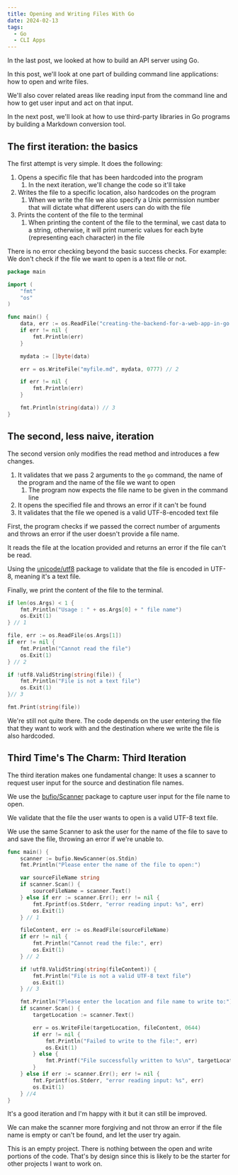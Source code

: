 ```yaml
---
title: Opening and Writing Files With Go
date: 2024-02-13
tags:
  - Go
  - CLI Apps
---
```


In the last post, we looked at how to build an API server using Go.

In this post, we'll look at one part of building command line applications: how to open and write files.

We'll also cover related areas like reading input from the command line and how to get user input and act on that input.

In the next post, we'll look at how to use third-party libraries in Go programs by building a Markdown conversion tool.

## The first iteration: the basics

The first attempt is very simple. It does the following:

1. Opens a specific file that has been hardcoded into the program
   1. In the next iteration, we'll change the code so it'll take
2. Writes the file to a specific location, also hardcodes on the program
   1. When we write the file we also specify a Unix permission number that will dictate what different users can do with the file
3. Prints the content of the file to the terminal
   1. When printing the content of the file to the terminal, we cast data to a string, otherwise, it will print numeric values for each byte (representing each character) in the file

There is no error checking beyond the basic success checks. For example: We don't check if the file we want to open is a text file or not.

```go
package main

import (
	"fmt"
	"os"
)

func main() {
	data, err := os.ReadFile("creating-the-backend-for-a-web-app-in-go.md") // 1
	if err != nil {
		fmt.Println(err)
	}

	mydata := []byte(data)

	err = os.WriteFile("myfile.md", mydata, 0777) // 2

	if err != nil {
		fmt.Println(err)
	}

	fmt.Println(string(data)) // 3
}
```

## The second, less naive, iteration

The second version only modifies the read method and introduces a few changes.

1. It validates that we pass 2 arguments to the `go` command, the name of the program and the name of the file we want to open
   1. The program now expects the file name to be given in the command line
2. It opens the specified file and throws an error if it can't be found
3. It validates that the file we opened is a valid UTF-8-encoded text file

First, the program checks if we passed the correct number of arguments and throws an error if the user doesn't provide a file name.

It reads the file at the location provided and returns an error if the file can't be read.

Using the [unicode/utf8](https://pkg.go.dev/unicode/utf8) package to validate that the file is encoded in UTF-8, meaning it's a text file.

Finally, we print the content of the file to the terminal.

```go
if len(os.Args) < 1 {
	fmt.Println("Usage : " + os.Args[0] + " file name")
	os.Exit(1)
} // 1

file, err := os.ReadFile(os.Args[1])
if err != nil {
	fmt.Println("Cannot read the file")
	os.Exit(1)
} // 2

if !utf8.ValidString(string(file)) {
	fmt.Println("File is not a text file")
	os.Exit(1)
}// 3

fmt.Print(string(file))
```

We're still not quite there. The code depends on the user entering the file that they want to work with and the destination where we write the file is also hardcoded.

## Third Time's The Charm: Third Iteration

The third iteration makes one fundamental change: It uses a scanner to request user input for the source and destination file names.

We use the [bufio/Scanner](https://pkg.go.dev/bufio#Scanner) package to capture user input for the file name to open.

We validate that the file the user wants to open is a valid UTF-8 text file.

We use the same Scanner to ask the user for the name of the file to save to and save the file, throwing an error if we're unable to.

```go
func main() {
	scanner := bufio.NewScanner(os.Stdin)
	fmt.Println("Please enter the name of the file to open:")

	var sourceFileName string
	if scanner.Scan() {
		sourceFileName = scanner.Text()
	} else if err := scanner.Err(); err != nil {
		fmt.Fprintf(os.Stderr, "error reading input: %s", err)
		os.Exit(1)
	} // 1

	fileContent, err := os.ReadFile(sourceFileName)
	if err != nil {
		fmt.Println("Cannot read the file:", err)
		os.Exit(1)
	} // 2

	if !utf8.ValidString(string(fileContent)) {
		fmt.Println("File is not a valid UTF-8 text file")
		os.Exit(1)
	} // 3

	fmt.Println("Please enter the location and file name to write to:")
	if scanner.Scan() {
		targetLocation := scanner.Text()

		err = os.WriteFile(targetLocation, fileContent, 0644)
		if err != nil {
			fmt.Println("Failed to write to the file:", err)
			os.Exit(1)
		} else {
			fmt.Printf("File successfully written to %s\n", targetLocation)
		}
	} else if err := scanner.Err(); err != nil {
		fmt.Fprintf(os.Stderr, "error reading input: %s", err)
		os.Exit(1)
	} //4
}
```

It's a good iteration and I'm happy with it but it can still be improved.

We can make the scanner more forgiving and not throw an error if the file name is empty or can't be found, and let the user try again.

This is an empty project. There is nothing between the open and write portions of the code. That's by design since this is likely to be the starter for other projects I want to work on.
